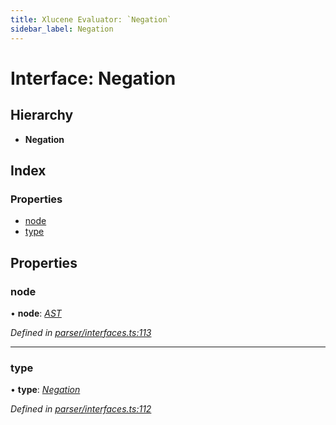 ```yaml
---
title: Xlucene Evaluator: `Negation`
sidebar_label: Negation
---
```


# Interface: Negation

## Hierarchy

* **Negation**

## Index

### Properties

* [node](negation.md#node)
* [type](negation.md#type)

## Properties

###  node

• **node**: *[AST](../overview.md#ast)*

*Defined in [parser/interfaces.ts:113](https://github.com/terascope/teraslice/blob/d2d877b60/packages/xlucene-evaluator/src/parser/interfaces.ts#L113)*

___

###  type

• **type**: *[Negation](../enums/asttype.md#negation)*

*Defined in [parser/interfaces.ts:112](https://github.com/terascope/teraslice/blob/d2d877b60/packages/xlucene-evaluator/src/parser/interfaces.ts#L112)*
